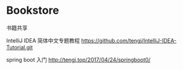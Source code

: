 # Bookstore
书籍共享

IntelliJ IDEA 简体中文专题教程
https://github.com/tengj/IntelliJ-IDEA-Tutorial.git

spring boot 入门
http://tengj.top/2017/04/24/springboot0/
